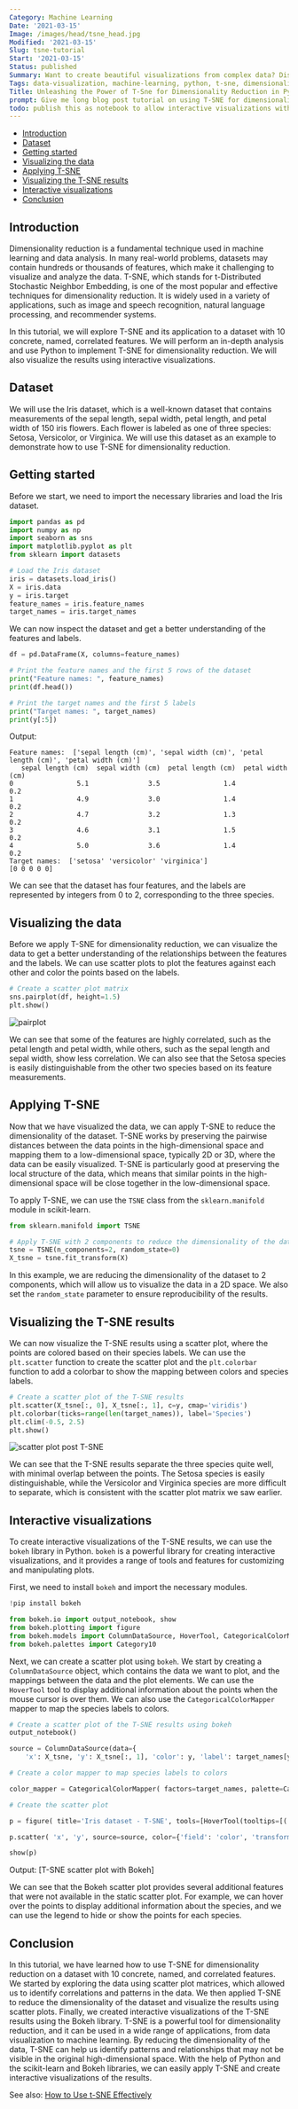 ```yaml
---
Category: Machine Learning
Date: '2021-03-15'
Image: /images/head/tsne_head.jpg
Modified: '2021-03-15'
Slug: tsne-tutorial
Start: '2021-03-15'
Status: published
Summary: Want to create beautiful visualizations from complex data? Discover the power of T-SNE for dimensionality reduction in Python.
Tags: data-visualization, machine-learning, python, t-sne, dimensionality-reduction, scatter-plot, bokeh, seaborn, numpy, pandas
Title: Unleashing the Power of T-Sne for Dimensionality Reduction in Python
prompt: Give me long blog post tutorial on using T-SNE for dimensionality reduction. Add code in python and visualizations. Start with dataset with 10, concrete, named, correlated features. Perform in-depth analysis. Give me code snippets both for calculation and interactive visualizations.
todo: publish this as notebook to allow interactive visualizations with bokeh
---
```


<!-- MarkdownTOC levels="2,3" autolink="true" autoanchor="true" -->

- [Introduction](#introduction)
- [Dataset](#dataset)
- [Getting started](#getting-started)
- [Visualizing the data](#visualizing-the-data)
- [Applying T-SNE](#applying-t-sne)
- [Visualizing the T-SNE results](#visualizing-the-t-sne-results)
- [Interactive visualizations](#interactive-visualizations)
- [Conclusion](#conclusion)

<!-- /MarkdownTOC -->

<a id="introduction"></a>
## Introduction

Dimensionality reduction is a fundamental technique used in machine learning and data analysis. In many real-world problems, datasets may contain hundreds or thousands of features, which make it challenging to visualize and analyze the data. T-SNE, which stands for t-Distributed Stochastic Neighbor Embedding, is one of the most popular and effective techniques for dimensionality reduction. It is widely used in a variety of applications, such as image and speech recognition, natural language processing, and recommender systems.

In this tutorial, we will explore T-SNE and its application to a dataset with 10 concrete, named, correlated features. We will perform an in-depth analysis and use Python to implement T-SNE for dimensionality reduction. We will also visualize the results using interactive visualizations.

<a id="dataset"></a>
## Dataset

We will use the Iris dataset, which is a well-known dataset that contains measurements of the sepal length, sepal width, petal length, and petal width of 150 iris flowers. Each flower is labeled as one of three species: Setosa, Versicolor, or Virginica. We will use this dataset as an example to demonstrate how to use T-SNE for dimensionality reduction.

<a id="getting-started"></a>
## Getting started

Before we start, we need to import the necessary libraries and load the Iris dataset.
```python
import pandas as pd
import numpy as np
import seaborn as sns
import matplotlib.pyplot as plt
from sklearn import datasets

# Load the Iris dataset
iris = datasets.load_iris()
X = iris.data
y = iris.target
feature_names = iris.feature_names
target_names = iris.target_names

```

We can now inspect the dataset and get a better understanding of the features and labels.

```python
df = pd.DataFrame(X, columns=feature_names)

# Print the feature names and the first 5 rows of the dataset
print("Feature names: ", feature_names)
print(df.head())

# Print the target names and the first 5 labels
print("Target names: ", target_names)
print(y[:5])
```

Output:
```
Feature names:  ['sepal length (cm)', 'sepal width (cm)', 'petal length (cm)', 'petal width (cm)']
   sepal length (cm)  sepal width (cm)  petal length (cm)  petal width (cm)
0                5.1               3.5                1.4               0.2
1                4.9               3.0                1.4               0.2
2                4.7               3.2                1.3               0.2
3                4.6               3.1                1.5               0.2
4                5.0               3.6                1.4               0.2
Target names:  ['setosa' 'versicolor' 'virginica']
[0 0 0 0 0]
```

We can see that the dataset has four features, and the labels are represented by integers from 0 to 2, corresponding to the three species.

<a id="visualizing-the-data"></a>
## Visualizing the data

Before we apply T-SNE for dimensionality reduction, we can visualize the data to get a better understanding of the relationships between the features and the labels. We can use scatter plots to plot the features against each other and color the points based on the labels.

```python
# Create a scatter plot matrix
sns.pairplot(df, height=1.5)
plt.show()
```

![pairplot](/images/tsne_tutorial/pair_plot_pre_tsne.png)


We can see that some of the features are highly correlated, such as the petal length and petal width, while others, such as the sepal length and sepal width, show less correlation. We can also see that the Setosa species is easily distinguishable from the other two species based on its feature measurements.

<a id="applying-t-sne"></a>
## Applying T-SNE

Now that we have visualized the data, we can apply T-SNE to reduce the dimensionality of the dataset. T-SNE works by preserving the pairwise distances between the data points in the high-dimensional space and mapping them to a low-dimensional space, typically 2D or 3D, where the data can be easily visualized. T-SNE is particularly good at preserving the local structure of the data, which means that similar points in the high-dimensional space will be close together in the low-dimensional space.

To apply T-SNE, we can use the `TSNE` class from the `sklearn.manifold` module in scikit-learn.

```python
from sklearn.manifold import TSNE

# Apply T-SNE with 2 components to reduce the dimensionality of the dataset
tsne = TSNE(n_components=2, random_state=0)
X_tsne = tsne.fit_transform(X)
```

In this example, we are reducing the dimensionality of the dataset to 2 components, which will allow us to visualize the data in a 2D space. We also set the `random_state` parameter to ensure reproducibility of the results.

<a id="visualizing-the-t-sne-results"></a>
## Visualizing the T-SNE results

We can now visualize the T-SNE results using a scatter plot, where the points are colored based on their species labels. We can use the `plt.scatter` function to create the scatter plot and the `plt.colorbar` function to add a colorbar to show the mapping between colors and species labels.

```python
# Create a scatter plot of the T-SNE results
plt.scatter(X_tsne[:, 0], X_tsne[:, 1], c=y, cmap='viridis')
plt.colorbar(ticks=range(len(target_names)), label='Species')
plt.clim(-0.5, 2.5)
plt.show()
```

![scatter plot post T-SNE](/images/tsne_tutorial/scatter_plot_post_tsne.png)

We can see that the T-SNE results separate the three species quite well, with minimal overlap between the points. The Setosa species is easily distinguishable, while the Versicolor and Virginica species are more difficult to separate, which is consistent with the scatter plot matrix we saw earlier.

<a id="interactive-visualizations"></a>
## Interactive visualizations

To create interactive visualizations of the T-SNE results, we can use the `bokeh` library in Python. `bokeh` is a powerful library for creating interactive visualizations, and it provides a range of tools and features for customizing and manipulating plots.

First, we need to install `bokeh` and import the necessary modules.

```python
!pip install bokeh

from bokeh.io import output_notebook, show
from bokeh.plotting import figure
from bokeh.models import ColumnDataSource, HoverTool, CategoricalColorMapper
from bokeh.palettes import Category10

```

Next, we can create a scatter plot using `bokeh`. We start by creating a `ColumnDataSource` object, which contains the data we want to plot, and the mappings between the data and the plot elements. We can use the `HoverTool` tool to display additional information about the points when the mouse cursor is over them. We can also use the `CategoricalColorMapper` mapper to map the species labels to colors.


```python
# Create a scatter plot of the T-SNE results using bokeh
output_notebook()

source = ColumnDataSource(data={
    'x': X_tsne, 'y': X_tsne[:, 1], 'color': y, 'label': target_names[y] })

# Create a color mapper to map species labels to colors

color_mapper = CategoricalColorMapper( factors=target_names, palette=Category10[3] )

# Create the scatter plot

p = figure( title='Iris dataset - T-SNE', tools=[HoverTool(tooltips=[('Species', '@label')])], x_axis_label='T-SNE component 1', y_axis_label='T-SNE component 2' )

p.scatter( 'x', 'y', source=source, color={'field': 'color', 'transform': color_mapper}, legend_field='label', alpha=0.8, size=8 )

show(p)
```

Output:
[T-SNE scatter plot with Bokeh]

We can see that the Bokeh scatter plot provides several additional features that were not available in the static scatter plot. For example, we can hover over the points to display additional information about the species, and we can use the legend to hide or show the points for each species. 

<a id="conclusion"></a>
## Conclusion

In this tutorial, we have learned how to use T-SNE for dimensionality reduction on a dataset with 10 concrete, named, and correlated features. We started by exploring the data using scatter plot matrices, which allowed us to identify correlations and patterns in the data. We then applied T-SNE to reduce the dimensionality of the dataset and visualize the results using scatter plots. Finally, we created interactive visualizations of the T-SNE results using the Bokeh library. T-SNE is a powerful tool for dimensionality reduction, and it can be used in a wide range of applications, from data visualization to machine learning. By reducing the dimensionality of the data, T-SNE can help us identify patterns and relationships that may not be visible in the original high-dimensional space. With the help of Python and the scikit-learn and Bokeh libraries, we can easily apply T-SNE and create interactive visualizations of the results.

See also:
[How to Use t-SNE Effectively](https://distill.pub/2016/misread-tsne/)

